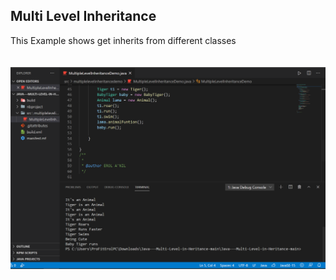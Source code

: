 <!DOCTYPE html>
<html>
<head>
</head>
<body>

<h2>Multi Level Inheritance</h2>

<div>
This Example shows get inherits from different classes<br>
<br>
  <br>
</div>
<img src="shot/1.png" alt="Screenshot">
</body>
</html>
